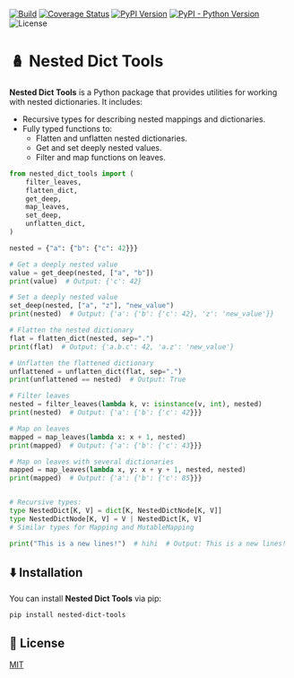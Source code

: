 [![Build][github-ci-image]][github-ci-link]
[![Coverage Status][codecov-image]][codecov-link]
[![PyPI Version][pypi-image]][pypi-link]
[![PyPI - Python Version][python-image]][pypi-link]
![License][license-image-mit]

# 🪆 Nested Dict Tools

**Nested Dict Tools** is a Python package that provides utilities for working with nested dictionaries. It includes:

- Recursive types for describing nested mappings and dictionaries.
- Fully typed functions to:
  - Flatten and unflatten nested dictionaries.
  - Get and set deeply nested values.
  - Filter and map functions on leaves.

```python:dev/readme_snippets/formatted/features_demo.py
from nested_dict_tools import (
    filter_leaves,
    flatten_dict,
    get_deep,
    map_leaves,
    set_deep,
    unflatten_dict,
)

nested = {"a": {"b": {"c": 42}}}

# Get a deeply nested value
value = get_deep(nested, ["a", "b"])
print(value)  # Output: {'c': 42}

# Set a deeply nested value
set_deep(nested, ["a", "z"], "new_value")
print(nested)  # Output: {'a': {'b': {'c': 42}, 'z': 'new_value'}}

# Flatten the nested dictionary
flat = flatten_dict(nested, sep=".")
print(flat)  # Output: {'a.b.c': 42, 'a.z': 'new_value'}

# Unflatten the flattened dictionary
unflattened = unflatten_dict(flat, sep=".")
print(unflattened == nested)  # Output: True

# Filter leaves
nested = filter_leaves(lambda k, v: isinstance(v, int), nested)
print(nested)  # Output: {'a': {'b': {'c': 42}}}

# Map on leaves
mapped = map_leaves(lambda x: x + 1, nested)
print(mapped)  # Output: {'a': {'b': {'c': 43}}}

# Map on leaves with several dictionaries
mapped = map_leaves(lambda x, y: x + y + 1, nested, nested)
print(mapped)  # Output: {'a': {'b': {'c': 85}}}


# Recursive types:
type NestedDict[K, V] = dict[K, NestedDictNode[K, V]]
type NestedDictNode[K, V] = V | NestedDict[K, V]
# Similar types for Mapping and MutableMapping

print("This is a new lines!")  # hihi  # Output: This is a new lines!
```

## ⬇️ Installation

You can install **Nested Dict Tools** via pip:

```bash
pip install nested-dict-tools
```

## 🧾 License

[MIT](LICENSE)

<!-- Links -->
[github-ci-image]: https://github.com/kajiih/nested_dict_tools/actions/workflows/build.yml/badge.svg?branch=main
[github-ci-link]: https://github.com/kajiih/nested_dict_tools/actions?query=workflow%3Abuild+branch%3Amain

[codecov-image]: https://img.shields.io/codecov/c/github/kajiih/nested_dict_tools/main.svg?logo=codecov&logoColor=aaaaaa&labelColor=333333
[codecov-link]: https://codecov.io/github/kajiih/nested_dict_tools

[pypi-image]: https://img.shields.io/pypi/v/nested-dict-tools.svg?logo=pypi&logoColor=aaaaaa&labelColor=333333
[pypi-link]: https://pypi.python.org/pypi/nested-dict-tools

[python-image]: https://img.shields.io/pypi/pyversions/nested-dict-tools?logo=python&logoColor=aaaaaa&labelColor=333333
[license-image-mit]: https://img.shields.io/badge/license-MIT-blue.svg?labelColor=333333
